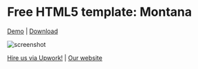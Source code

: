 # Free HTML5 template: Montana

[Demo](https://hardskilled.github.io/montana/index.html) | [Download](https://github.com/hardskilled/montana/releases) 

![screenshot](https://raw.githubusercontent.com/hardskilled/montana/master/screenshot.png)

[Hire us via Upwork!](https://www.upwork.com/o/companies/_~01b5cde52d5f4ead84/) | [Our website](https://hardskilled.com)
